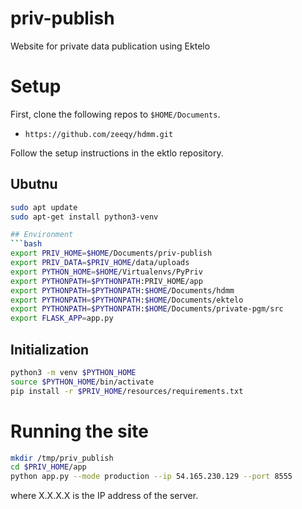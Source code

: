 # priv-publish
Website for private data publication using Ektelo

# Setup

First, clone the following repos to `$HOME/Documents`.

* `https://github.com/zeeqy/hdmm.git`

Follow the setup instructions in the ektlo repository.

## Ubutnu
```bash
sudo apt update
sudo apt-get install python3-venv

## Environment
```bash
export PRIV_HOME=$HOME/Documents/priv-publish
export PRIV_DATA=$PRIV_HOME/data/uploads
export PYTHON_HOME=$HOME/Virtualenvs/PyPriv
export PYTHONPATH=$PYTHONPATH:PRIV_HOME/app
export PYTHONPATH=$PYTHONPATH:$HOME/Documents/hdmm
export PYTHONPATH=$PYTHONPATH:$HOME/Documents/ektelo
export PYTHONPATH=$PYTHONPATH:$HOME/Documents/private-pgm/src
export FLASK_APP=app.py
```

## Initialization
```bash
python3 -m venv $PYTHON_HOME
source $PYTHON_HOME/bin/activate
pip install -r $PRIV_HOME/resources/requirements.txt
```

# Running the site
```bash
mkdir /tmp/priv_publish
cd $PRIV_HOME/app
python app.py --mode production --ip 54.165.230.129 --port 8555
```
where X.X.X.X is the IP address of the server.
